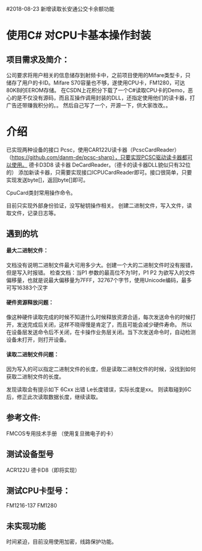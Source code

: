 
#2018-08-23  新增读取长安通公交卡余额功能

# 使用C# 对CPU卡基本操作封装

## 项目需求及简介：
公司要求将用户相关的信息储存到射频卡中，之前项目使用的Mifare类型卡，只储存了用户的卡ID。Mifare S70容量也不够，遂使用CPU卡，FM1280，可达80KB的EEROM存储。
在CSDN上花积分下载了一个C#读取CPU卡的Demo，恶心的是不仅没有源码，而且互操作调用封装的DLL，还指定使用他们的读卡器，打广告还带赚我积分的。。
然后自己写了一个，开源一下，供大家改改。。

# 介绍

已实现两种设备的接口
Pcsc，使用CAR122U读卡器（PcscCardReader）（https://github.com/danm-de/pcsc-sharp），只要实现PCSC驱动读卡器都可以使用。
德卡D3D8 读卡器 DeCardReader。（德卡的读卡器DLL貌似只有32位的）
添加新读卡器，只需要实现接口ICPUCardReader即可。接口很简单，只要实现发送byte[]，返回byte[]即可。

CpuCard类封常用操作命令。

目前只实现外部身份验证，没写秘钥操作相关。
创建二进制文件，写入文件，读取文件，记录日志等。


## 遇到的坑

#### 最大二进制文件：
文档没有说明二进制文件最大可用多少大。创建一个大的二进制文件时没有报错，但是写入时报错。
检查文档：当P1 参数的最高位不为1时，P1 P2 为欲写入的文件偏移量，也就是说最大偏移量为7FFF，32767个字节，使用Unicode编码，最多可写16383个汉字


#### 硬件资源释放问题：
像这种硬件读取完成的时候不知道什么时候释放资源合适，每次发送命令的时候打开，发送完成后关闭，这样不晓得慢是肯定了，而且可能会减少硬件寿命。
所以在设备层发送命令后不关闭，在卡操作业务层关闭。当下次发送命令时，自动检测设备未打开，则打开设备。

####  读取二进制文件问题：
因为写入的可以指定二进制文件的长度，但是读取二进制文件的时候，没找到如何获取二进制文件的长度。

发现读取会有提示如下
6Cxx 出错 Le长度错误，实际长度是xx。
则读取碰到6C后，修正此次读取数据长度，继续读取。



## 参考文件: 
 FMCOS专用技术手册 （使用复旦微电子的卡）


## 测试设备型号
ACR122U  德卡D8（即将实现）

## 测试CPU卡型号：
FM1216-137  FM1280

## 未实现功能
时间紧迫，目前没用使用加密，线路保护功能。

